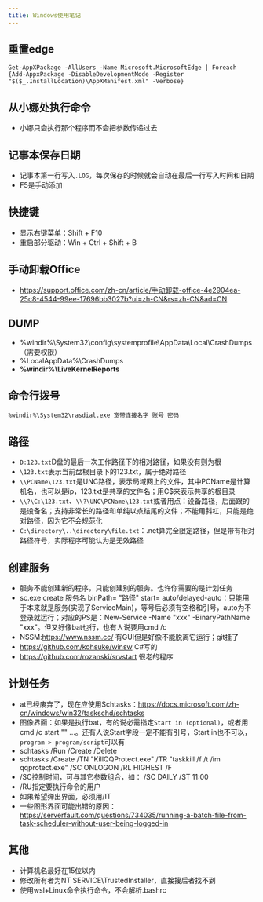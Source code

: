 ```yaml
---
title: Windows使用笔记
---
```


## 重置edge

```
Get-AppXPackage -AllUsers -Name Microsoft.MicrosoftEdge | Foreach {Add-AppxPackage -DisableDevelopmentMode -Register "$($_.InstallLocation)\AppXManifest.xml" -Verbose}
```

## 从小娜处执行命令

* 小娜只会执行那个程序而不会把参数传递过去

## 记事本保存日期

* 记事本第一行写入`.LOG`，每次保存的时候就会自动在最后一行写入时间和日期
* F5是手动添加

## 快捷键

* 显示右键菜单：Shift + F10
* 重启部分驱动：Win + Ctrl + Shift + B

## 手动卸载Office

* https://support.office.com/zh-cn/article/手动卸载-office-4e2904ea-25c8-4544-99ee-17696bb3027b?ui=zh-CN&rs=zh-CN&ad=CN

## DUMP

* %windir%\System32\config\systemprofile\AppData\Local\CrashDumps（需要权限）
* %LocalAppData%\CrashDumps
* **%windir%\LiveKernelReports**

## 命令行拨号

```
%windir%\System32\rasdial.exe 宽带连接名字 账号 密码
```

## 路径

* `D:123.txt`D盘的最后一次工作路径下的相对路径，如果没有则为根
* `\123.txt`表示当前盘根目录下的123.txt，属于绝对路径
* `\\PCName\123.txt`是UNC路径，表示局域网上的文件，其中PCName是计算机名，也可以是ip，123.txt是共享的文件名；用C$来表示共享的根目录
* `\\?\C:\123.txt`、​`\\?\UNC\PCName\123.txt`或者用点：设备路径，后面跟的是设备名；支持非常长的路径和单纯以点结尾的文件；不能用斜杠，只能是绝对路径，因为它不会规范化
* `C:\directory\..\directory\file.txt`：.net算完全限定路径，但是带有相对路径符号，实际程序可能认为是无效路径​

## 创建服务

* 服务不能创建新的程序，只能创建别的服务。也许你需要的是计划任务
* sc.exe create 服务名 binPath= "路径" start= auto/delayed-auto：只能用于本来就是服务(实现了ServiceMain)，等号后必须有空格和引号，auto为不登录就运行；对应的PS是：New-Service -Name "xxx" -BinaryPathName "xxx"。但又好像bat也行，也有人说要用cmd /c
* NSSM:https://www.nssm.cc/ 有GUI但是好像不能脱离它运行；git挂了
* https://github.com/kohsuke/winsw C#写的
* https://github.com/rozanski/srvstart 很老的程序

## 计划任务

* at已经废弃了，现在应使用Schtasks：https://docs.microsoft.com/zh-cn/windows/win32/taskschd/schtasks
* 图像界面：如果是执行bat，有的说必需指定`Start in (optional)`，或者用cmd /c start "" ...。还有人说Start字段一定不能有引号，Start in也不可以，`program > program/script`可以有
* schtasks /Run /Create /Delete
* schtasks /Create /TN "KillQQProtect.exe" /TR "taskkill /f /t /im qqprotect.exe" /SC ONLOGON /RL HIGHEST /F
* /SC控制时间，可与其它参数组合，如： /SC DAILY /ST 11:00
* /RU指定要执行命令的用户
* 如果希望弹出界面，必须用/IT
* 一些图形界面可能出错的原因：https://serverfault.com/questions/734035/running-a-batch-file-from-task-scheduler-without-user-being-logged-in

## 其他

* 计算机名最好在15位以内
* 修改所有者为NT SERVICE\TrustedInstaller，直接搜后者找不到
* 使用wsl+Linux命令执行命令，不会解析.bashrc
